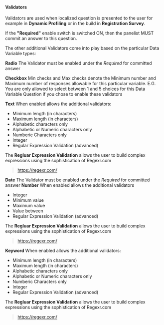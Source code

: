 #### Validators

Validators are used when localized question is presented to the user for example in **Dynamic Profiling** or in the build in **Registration Survey**.

If the **"Required"** enable switch is switched ON, then the panelist MUST commit an answer to this question.

The other additional Validators come into play based on the particular Data Variable types:

**Radio** The Validator must be enabled under the *Required* for committed answer

**Checkbox** Min checks and Max checks denote the Minimum number and Maximum number of responses allowable for this particular variable.  E.G. You are only allowed to select between 1 and 5 choices for this Data Variable Question if you chose to enable these validators

**Text** When enabled allows the additional validators:
- Minimum length (in characters)
- Maximum length (in characters)
- Alphabetic characters only
- Alphabetic or Numeric characters only
- Numberic Characters only
- Integer
- Regular Expression Validation (advanced)

The **Regluar Expression Validation** allows the user to build complex expressions using the sophistication of Regexr.com

> https://regexr.com/

**Date**  The Validator must be enabled under the *Required* for committed answer
**Number**  When enabled allows the additional validators
- Integer
- Minimum value
- Maximum value
- Value between
- Regular Expression Validation (advanced)

The **Regluar Expression Validation** allows the user to build complex expressions using the sophistication of Regexr.com

> https://regexr.com/

**Keyword**  When enabled allows the additional validators:
- Minimum length (in characters)
- Maximum length (in characters)
- Alphabetic characters only
- Alphabetic or Numeric characters only
- Numberic Characters only
- Integer
- Regular Expression Validation (advanced)

The **Regluar Expression Validation** allows the user to build complex expressions using the sophistication of Regexr.com

> https://regexr.com/



